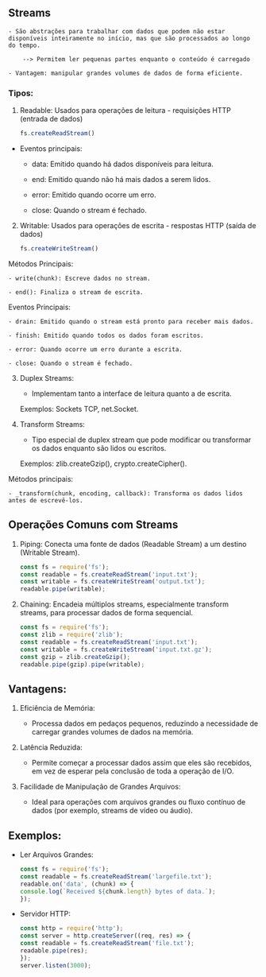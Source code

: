 ## Streams

    - São abstrações para trabalhar com dados que podem não estar disponíveis inteiramente no início, mas que são processados ao longo do tempo.

        --> Permitem ler pequenas partes enquanto o conteúdo é carregado

    - Vantagem: manipular grandes volumes de dados de forma eficiente.

### Tipos:

1. Readable: Usados para operações de leitura - requisições HTTP (entrada de dados)

    ```js
    fs.createReadStream()
    ```

- Eventos principais:

    - data: Emitido quando há dados disponíveis para leitura.

    - end: Emitido quando não há mais dados a serem lidos.

    - error: Emitido quando ocorre um erro.

    - close: Quando o stream é fechado.


2. Writable: Usados para operações de escrita - respostas HTTP (saída de dados)

    ```js
    fs.createWriteStream()
    ```

Métodos Principais:

    - write(chunk): Escreve dados no stream.

    - end(): Finaliza o stream de escrita.

Eventos Principais:

    - drain: Emitido quando o stream está pronto para receber mais dados.

    - finish: Emitido quando todos os dados foram escritos.

    - error: Quando ocorre um erro durante a escrita.

    - close: Quando o stream é fechado.


3. Duplex Streams:

    - Implementam tanto a interface de leitura quanto a de escrita.

    Exemplos: Sockets TCP, net.Socket.

4. Transform Streams:

    - Tipo especial de duplex stream que pode modificar ou transformar os dados enquanto são lidos ou escritos.

    Exemplos: zlib.createGzip(), crypto.createCipher().

Métodos principais:

    - _transform(chunk, encoding, callback): Transforma os dados lidos antes de escrevê-los.

## Operações Comuns com Streams

1. Piping: Conecta uma fonte de dados (Readable Stream) a um destino (Writable Stream).

    ```js
    const fs = require('fs');
    const readable = fs.createReadStream('input.txt');
    const writable = fs.createWriteStream('output.txt');
    readable.pipe(writable);
    ```

2. Chaining: Encadeia múltiplos streams, especialmente transform streams, para processar dados de forma sequencial.

    ```js
    const fs = require('fs');
    const zlib = require('zlib');
    const readable = fs.createReadStream('input.txt');
    const writable = fs.createWriteStream('input.txt.gz');
    const gzip = zlib.createGzip();
    readable.pipe(gzip).pipe(writable);
    ```

## Vantagens:

1. Eficiência de Memória:

    - Processa dados em pedaços pequenos, reduzindo a necessidade de carregar grandes volumes de dados na memória.

2. Latência Reduzida:

    - Permite começar a processar dados assim que eles são recebidos, em vez de esperar pela conclusão de toda a operação de I/O.

3. Facilidade de Manipulação de Grandes Arquivos:

    - Ideal para operações com arquivos grandes ou fluxo contínuo de dados (por exemplo, streams de vídeo ou áudio).

## Exemplos:

- Ler Arquivos Grandes:

    ```js
    const fs = require('fs');
    const readable = fs.createReadStream('largefile.txt');
    readable.on('data', (chunk) => {
    console.log(`Received ${chunk.length} bytes of data.`);
    });
    ```

- Servidor HTTP:

    ```js
    const http = require('http');
    const server = http.createServer((req, res) => {
    const readable = fs.createReadStream('file.txt');
    readable.pipe(res);
    });
    server.listen(3000);
    ```
